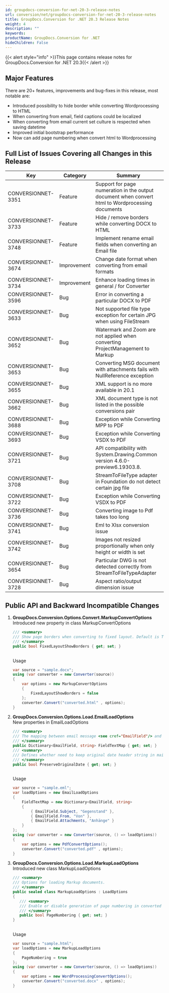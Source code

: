 ```yaml
---
id: groupdocs-conversion-for-net-20-3-release-notes
url: conversion/net/groupdocs-conversion-for-net-20-3-release-notes
title: GroupDocs.Conversion for .NET 20.3 Release Notes
weight: 4
description: ""
keywords: 
productName: GroupDocs.Conversion for .NET
hideChildren: False
---
```

{{< alert style="info" >}}This page contains release notes for GroupDocs.Conversion for .NET 20.3{{< /alert >}}

## Major Features

There are 20+ features, improvements and bug-fixes in this release, most notable are:

*   Introduced possibility to hide border while converting Wordprocessing to HTML
*   When converting from email, field captions could be localized
*   When converting from email current set culture is respected when saving datetime
*   Improved initial bootstrap performance 
*   Now can add page numbering when convert html to Wordprocessing 

## Full List of Issues Covering all Changes in this Release

| Key | Category | Summary |
| --- | --- | --- |
| CONVERSIONNET-3351 | Feature | Support for page numeration in the output document when convert html to Wordprocessing documents |
| CONVERSIONNET-3733 | Feature | Hide / remove borders while converting DOCX to HTML |
| CONVERSIONNET-3748 | Feature | Implement rename email fields when converting an Email file |
| CONVERSIONNET-3674 | Improvement | Change date format when converting from email formats |
| CONVERSIONNET-3734 | Improvement | Enhance loading times in general / for Converter |
| CONVERSIONNET-3596 | Bug | Error in converting a particular DOCX to PDF |
| CONVERSIONNET-3633 | Bug | Not supported file type exception for certain JPG when using FileStream |
| CONVERSIONNET-3652 | Bug | Watermark and Zoom are not applied when converting ProjectManagement to Markup |
| CONVERSIONNET-3653 | Bug | Converting MSG document with attachments fails with NullReference exception |
| CONVERSIONNET-3655 | Bug | XML support is no more available in 20.1 |
| CONVERSIONNET-3662 | Bug | XML document type is not listed in the possible conversions pair |
| CONVERSIONNET-3688 | Bug | Exception while Converting MPP to PDF |
| CONVERSIONNET-3693 | Bug | Exception while Converting VSDX to PDF |
| CONVERSIONNET-3721 | Bug | API compatibility with System.Drawing.Common version 4.6.0-preview6.19303.8. |
| CONVERSIONNET-3708 | Bug | StreamToFileType adapter in Foundation do not detect certain jpg file |
| CONVERSIONNET-3722 | Bug | Exception while Converting VSDX to PDF |
| CONVERSIONNET-3736 | Bug | Converting image to Pdf takes too long |
| CONVERSIONNET-3741 | Bug | Eml to Xlsx conversion issue |
| CONVERSIONNET-3742 | Bug | Images not resized proportionally when only height or width is set |
| CONVERSIONNET-3654 | Bug | Particular DWG is not detected correctly from StreamToFileTypeAdapter |
| CONVERSIONNET-3728 | Bug | Aspect ratio/output dimension issue  |

## Public API and Backward Incompatible Changes

1.  **GroupDocs.Conversion.Options.Convert.MarkupConvertOptions**  
    Introduced new property in class MarkupConvertOptions
    
    ```csharp
    /// <summary>
    /// Show page borders when converting to fixed layout. Default is True.
    /// </summary>
    public bool FixedLayoutShowBorders { get; set; }
     
    ```
    
    Usage
    
    ```csharp
    var source = "sample.docx";
    using (var converter = new Converter(source))
    {
        var options = new MarkupConvertOptions
        {
            FixedLayoutShowBorders = false
        };
        converter.Convert("converted.html" , options);
    }
    ```
    
2.  **GroupDocs.Conversion.Options.Load.EmailLoadOptions**  
    New properties in EmailLoadOptions
    
    ```csharp
    /// <summary>
    /// The mapping between email message <see cref="EmailField"/> and field text representation
    /// </summary>
    public Dictionary<EmailField, string> FieldTextMap { get; set; }
    /// <summary>
    /// Defines whether need to keep original date header string in mail message when saving or not (Default value is true) 
    /// </summary>
    public bool PreserveOriginalDate { get; set; }
     
    ```
    
    Usage
    
    ```csharp
    var source = "sample.eml";
    var loadOptions = new EmailLoadOptions
    {
        FieldTextMap = new Dictionary<EmailField, string>
        {
            { EmailField.Subject, "Gegenstand" },
            { EmailField.From, "Von" },
            { EmailField.Attachments, "Anhänge" }
        }
    };
    using (var converter = new Converter(source, () => loadOptions))
    {
        var options = new PdfConvertOptions();
        converter.Convert("converted.pdf" , options);
    }
    ```
    
3.  **GroupDocs.Conversion.Options.Load.MarkupLoadOptions**  
    Introduced new class MarkupLoadOptions
    
    ```csharp
    /// <summary>
    /// Options for loading Markup documents.
    /// </summary>
    public sealed class MarkupLoadOptions : LoadOptions
    {
       /// <summary>
       /// Enable or disable generation of page numbering in converted document. Default: false
       /// </summary>
       public bool PageNumbering { get; set; }
    }
     
    ```
    
    Usage
    
    ```csharp
    var source = "sample.html";
    var loadOptions = new MarkupLoadOptions
    {
        PageNumbering = true
    };
    using (var converter = new Converter(source, () => loadOptions))
    {
        var options = new WordProcessingConvertOptions();
        converter.Convert("converted.docx" , options);
    }
    ```
